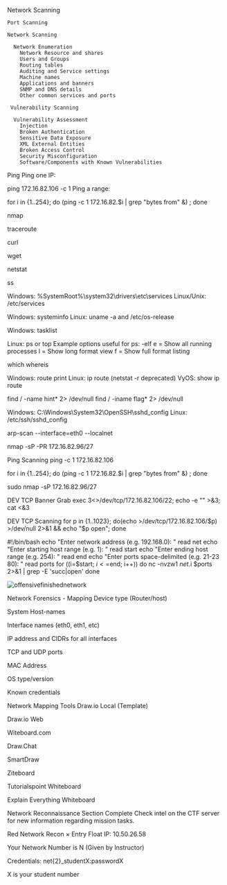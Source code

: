 Network Scanning

    Port Scanning

    Network Scanning

      Network Enumeration
        Network Resource and shares
        Users and Groups
        Routing tables
        Auditing and Service settings
        Machine names
        Applications and banners
        SNMP and DNS details
        Other common services and ports
        
     Vulnerability Scanning
     
      Vulnerability Assessment
        Injection
        Broken Authentication
        Sensitive Data Exposure
        XML External Entities
        Broken Access Control
        Security Misconfiguration
        Software/Components with Known Vulnerabilities


Ping
Ping one IP:

ping 172.16.82.106 -c 1
Ping a range:

for i in {1..254}; do (ping -c 1 172.16.82.$i | grep "bytes from" &) ; done

nmap

traceroute

curl

wget 

netstat

ss

Windows: %SystemRoot%\system32\drivers\etc\services
Linux/Unix: /etc/services

Windows: systeminfo
Linux: uname -a and /etc/os-release

Windows: tasklist

Linux: ps or top
Example options useful for ps: -elf
e = Show all running processes
l = Show long format view
f = Show full format listing

which
whereis

Windows: route print
Linux: ip route (netstat -r deprecated)
VyOS: show ip route

find / -name hint* 2> /dev/null
find / -iname flag* 2> /dev/null

Windows: C:\Windows\System32\OpenSSH\sshd_config
Linux: /etc/ssh/sshd_config

arp-scan --interface=eth0 --localnet

nmap -sP -PR 172.16.82.96/27

Ping Scanning
ping -c 1 172.16.82.106

for i in {1..254}; do (ping -c 1 172.16.82.$i | grep "bytes from" &) ; done

sudo nmap -sP 172.16.82.96/27

DEV TCP Banner Grab
exec 3<>/dev/tcp/172.16.82.106/22; echo -e "" >&3; cat <&3

DEV TCP Scanning
for p in {1..1023}; do(echo >/dev/tcp/172.16.82.106/$p) >/dev/null 2>&1 && echo "$p open"; done

#!/bin/bash
echo "Enter network address (e.g. 192.168.0): "
read net
echo "Enter starting host range (e.g. 1): "
read start
echo "Enter ending host range (e.g. 254): "
read end
echo "Enter ports space-delimited (e.g. 21-23 80): "
read ports
for ((i=$start; $i<=$end; i++))
do
    nc -nvzw1 $net.$i $ports 2>&1 | grep -E 'succ|open'
done


![offensivefinishednetwork](https://github.com/user-attachments/assets/ceac322a-6cd5-461a-9e8b-d78bce738e86)

Network Forensics - Mapping
Device type (Router/host)

System Host-names

Interface names (eth0, eth1, etc)

IP address and CIDRs for all interfaces

TCP and UDP ports

MAC Address

OS type/version

Known credentials

Network Mapping Tools
Draw.io Local (Template)

Draw.io Web

Witeboard.com

Draw.Chat

SmartDraw

Ziteboard

Tutorialspoint Whiteboard

Explain Everything Whiteboard

Network Reconnaissance Section Complete
Check intel on the CTF server for new information regarding mission tasks.

Red Network Recon
×
Entry Float IP: 10.50.26.58

Your Network Number is N (Given by Instructor)

Credentials: net{2}_studentX:passwordX

X is your student number
